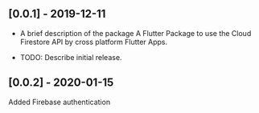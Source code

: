 ## [0.0.1] - 2019-12-11

* A brief description of the package
A Flutter Package to use the Cloud Firestore API by cross platform Flutter Apps.


* TODO: Describe initial release.

## [0.0.2] - 2020-01-15

Added Firebase authentication 